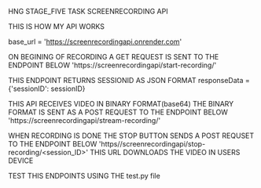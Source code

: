 HNG STAGE_FIVE TASK SCREENRECORDING API

THIS IS HOW MY API WORKS

base_url = 'https://screenrecordingapi.onrender.com'

ON BEGINING OF RECORDING A GET REQUEST IS SENT TO THE ENDPOINT BELOW
'https://screenrecordingapi/start-recording/'

THIS ENDPOINT RETURNS SESSIONID AS JSON FORMAT 
responseData = {'sessionID': sessionID}

THIS API RECEIVES VIDEO IN BINARY FORMAT(base64)
THE BINARY FORMAT IS SENT AS A POST REQUEST TO THE ENDPOINT BELOW
'https://screenrecordingapi/stream-recording/<sessionID>'

WHEN RECORDING IS DONE THE STOP BUTTON SENDS A POST REQUSET TO THE ENDPOINT BELOW
'https//screenrecordingapi/stop-recording/<session_ID>'
THIS URL DOWNLOADS THE VIDEO IN USERS DEVICE


TEST THIS ENDPOINTS USING THE test.py file 